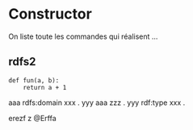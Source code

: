 

# Constructor

On liste toute les commandes qui réalisent ...

## rdfs2

```{rdf}
def fun(a, b):
	return a + 1
``` 	

aaa rdfs:domain xxx .
yyy aaa zzz . 	yyy rdf:type xxx .

erezf z
@Erffa